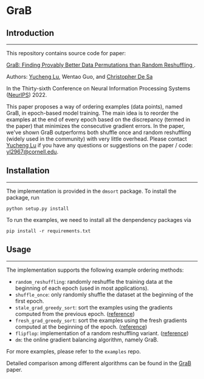 # GraB

## Introduction
---
This repository contains source code for paper:

[GraB: Finding Provably Better Data Permutations than Random Reshuffling
](https://arxiv.org/abs/2205.10733).

Authors: [Yucheng Lu](https://www.cs.cornell.edu/~yucheng/), Wentao Guo, and [Christopher De Sa](https://www.cs.cornell.edu/~cdesa/)

In the Thirty-sixth Conference on Neural Information Processing Systems ([NeurIPS](https://nips.cc/)) 2022.

This paper proposes a way of ordering examples (data points), named GraB, in epoch-based model training. The main idea is to reorder the examples at the end of every epoch based on the discrepancy (termed in the paper) that minimizes the consecutive gradient errors. In the paper, we've shown GraB outperforms both shuffle once and random reshuffling (widely used in the community) with very little overhead.
Please contact [Yucheng Lu](https://www.cs.cornell.edu/~yucheng/) if you have any questions or suggestions on the paper / code: yl2967@cornell.edu.

## Installation
---
The implementation is provided in the `dmsort` package. To install the package, run
```
python setup.py install
```
To run the examples, we need to install all the denpendency packages via
```
pip install -r requirements.txt
```

## Usage
---
The implementation supports the following example ordering methods:

* `random_reshuffling`: randomly reshuffle the training data at the beginning of each epoch (used in most applications).
* `shuffle_once`: only randomly shuffle the dataset at the beginning of the first epoch.
* `stale_grad_greedy_sort`: sort the examples using the gradients computed from the previous epoch. ([reference](https://openreview.net/pdf?id=7gWSJrP3opB))
* `fresh_grad_greedy_sort`: sort the examples using the fresh gradients computed at the beginning of the epoch. ([reference](https://openreview.net/pdf?id=7gWSJrP3opB))
* `flipflop`: implementation of a random reshuffling variant. ([reference](https://arxiv.org/pdf/2102.09718.pdf))
* `dm`: the online gradient balancing algorithm, namely GraB.

For more examples, please refer to the `examples` repo.

Detailed comparison among different algorithms can be found in the [GraB](https://arxiv.org/abs/2205.10733) paper.
